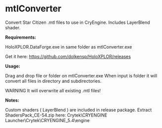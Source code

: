 # mtlConverter
Convert Star Citizen .mtl files to use in CryEngine. Includes LayerBlend shader.

**Requirements:**

HoloXPLOR.DataForge.exe in same folder as mtlConverter.exe

Get it here: https://github.com/dolkensp/HoloXPLOR/releases

**Usage:**

Drag and drop file or folder on mtlConverter.exe
When input is folder it will convert all files in directory and subdirectories.

WARNING It will overwrite all existing .mtl files!

**Notes:**

Custom shaders ( LayerBlend ) are included in release package. Extract ShadersPack_CE-54.zip here: 
Crytek\CRYENGINE Launcher\Crytek\CRYENGINE_5.4\engine
